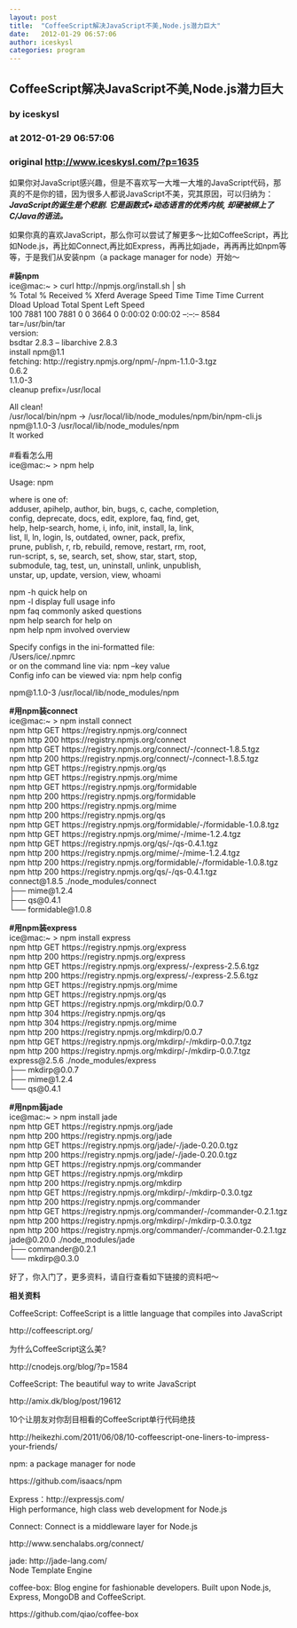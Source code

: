 ```yaml
---
layout: post
title:  "CoffeeScript解决JavaScript不美,Node.js潜力巨大"
date:   2012-01-29 06:57:06
author: iceskysl
categories: program
---
```


## CoffeeScript解决JavaScript不美,Node.js潜力巨大
### by iceskysl
### at 2012-01-29 06:57:06
### original <http://www.iceskysl.com/?p=1635>

<p>如果你对JavaScript感兴趣，但是不喜欢写一大堆一大堆的JavaScript代码，那真的不是你的错，因为很多人都说JavaScript不美，究其原因，可以归纳为：<strong><em>JavaScript的诞生是个悲剧. 它是函数式+动态语言的优秀内核, 却硬被绑上了C/Java的语法。</em></strong></p>
<p>如果你真的喜欢JavaScript，那么你可以尝试了解更多～比如CoffeeScript，再比如Node.js，再比如Connect,再比如Express，再再比如jade，再再再比如npm等等，于是我们从安装npm（a package manager for node）开始～</p>
<p><strong>#装npm</strong><br>
ice@mac:~ &gt; curl http://npmjs.org/install.sh | sh<br>
  % Total    % Received % Xferd  Average Speed   Time    Time     Time  Current<br>
                                 Dload  Upload   Total   Spent    Left  Speed<br>
100  7881  100  7881    0     0   3664      0  0:00:02  0:00:02 –:–:–  8584<br>
tar=/usr/bin/tar<br>
version:<br>
bsdtar 2.8.3 – libarchive 2.8.3<br>
install npm@1.1<br>
fetching: http://registry.npmjs.org/npm/-/npm-1.1.0-3.tgz<br>
0.6.2<br>
1.1.0-3<br>
cleanup prefix=/usr/local</p>
<p>All clean!<br>
/usr/local/bin/npm -&gt; /usr/local/lib/node_modules/npm/bin/npm-cli.js<br>
npm@1.1.0-3 /usr/local/lib/node_modules/npm<br>
It worked<br>
<span></span><br>
#看看怎么用<br>
ice@mac:~ &gt; npm help</p>
<p>Usage: npm </p>
<p>where  is one of:<br>
    adduser, apihelp, author, bin, bugs, c, cache, completion,<br>
    config, deprecate, docs, edit, explore, faq, find, get,<br>
    help, help-search, home, i, info, init, install, la, link,<br>
    list, ll, ln, login, ls, outdated, owner, pack, prefix,<br>
    prune, publish, r, rb, rebuild, remove, restart, rm, root,<br>
    run-script, s, se, search, set, show, star, start, stop,<br>
    submodule, tag, test, un, uninstall, unlink, unpublish,<br>
    unstar, up, update, version, view, whoami</p>
<p>npm  -h     quick help on <br>
npm -l           display full usage info<br>
npm faq          commonly asked questions<br>
npm help   search for help on <br>
npm help npm     involved overview</p>
<p>Specify configs in the ini-formatted file:<br>
    /Users/ice/.npmrc<br>
or on the command line via: npm  –key value<br>
Config info can be viewed via: npm help config</p>
<p>npm@1.1.0-3 /usr/local/lib/node_modules/npm</p>
<p><strong>#用npm装connect</strong><br>
ice@mac:~ &gt; npm install connect<br>
npm http GET https://registry.npmjs.org/connect<br>
npm http 200 https://registry.npmjs.org/connect<br>
npm http GET https://registry.npmjs.org/connect/-/connect-1.8.5.tgz<br>
npm http 200 https://registry.npmjs.org/connect/-/connect-1.8.5.tgz<br>
npm http GET https://registry.npmjs.org/qs<br>
npm http GET https://registry.npmjs.org/mime<br>
npm http GET https://registry.npmjs.org/formidable<br>
npm http 200 https://registry.npmjs.org/formidable<br>
npm http 200 https://registry.npmjs.org/mime<br>
npm http 200 https://registry.npmjs.org/qs<br>
npm http GET https://registry.npmjs.org/formidable/-/formidable-1.0.8.tgz<br>
npm http GET https://registry.npmjs.org/mime/-/mime-1.2.4.tgz<br>
npm http GET https://registry.npmjs.org/qs/-/qs-0.4.1.tgz<br>
npm http 200 https://registry.npmjs.org/mime/-/mime-1.2.4.tgz<br>
npm http 200 https://registry.npmjs.org/formidable/-/formidable-1.0.8.tgz<br>
npm http 200 https://registry.npmjs.org/qs/-/qs-0.4.1.tgz<br>
connect@1.8.5 ./node_modules/connect<br>
├── mime@1.2.4<br>
├── qs@0.4.1<br>
└── formidable@1.0.8</p>
<p><strong>#用npm装express</strong><br>
ice@mac:~ &gt;  npm install express<br>
npm http GET https://registry.npmjs.org/express<br>
npm http 200 https://registry.npmjs.org/express<br>
npm http GET https://registry.npmjs.org/express/-/express-2.5.6.tgz<br>
npm http 200 https://registry.npmjs.org/express/-/express-2.5.6.tgz<br>
npm http GET https://registry.npmjs.org/mime<br>
npm http GET https://registry.npmjs.org/qs<br>
npm http GET https://registry.npmjs.org/mkdirp/0.0.7<br>
npm http 304 https://registry.npmjs.org/qs<br>
npm http 304 https://registry.npmjs.org/mime<br>
npm http 200 https://registry.npmjs.org/mkdirp/0.0.7<br>
npm http GET https://registry.npmjs.org/mkdirp/-/mkdirp-0.0.7.tgz<br>
npm http 200 https://registry.npmjs.org/mkdirp/-/mkdirp-0.0.7.tgz<br>
express@2.5.6 ./node_modules/express<br>
├── mkdirp@0.0.7<br>
├── mime@1.2.4<br>
└── qs@0.4.1</p>
<p><strong>#用npm装jade</strong><br>
ice@mac:~ &gt; npm install jade<br>
npm http GET https://registry.npmjs.org/jade<br>
npm http 200 https://registry.npmjs.org/jade<br>
npm http GET https://registry.npmjs.org/jade/-/jade-0.20.0.tgz<br>
npm http 200 https://registry.npmjs.org/jade/-/jade-0.20.0.tgz<br>
npm http GET https://registry.npmjs.org/commander<br>
npm http GET https://registry.npmjs.org/mkdirp<br>
npm http 200 https://registry.npmjs.org/mkdirp<br>
npm http GET https://registry.npmjs.org/mkdirp/-/mkdirp-0.3.0.tgz<br>
npm http 200 https://registry.npmjs.org/commander<br>
npm http GET https://registry.npmjs.org/commander/-/commander-0.2.1.tgz<br>
npm http 200 https://registry.npmjs.org/mkdirp/-/mkdirp-0.3.0.tgz<br>
npm http 200 https://registry.npmjs.org/commander/-/commander-0.2.1.tgz<br>
jade@0.20.0 ./node_modules/jade<br>
├── commander@0.2.1<br>
└── mkdirp@0.3.0</p>
<p>好了，你入门了，更多资料，请自行查看如下链接的资料吧～</p>
<p><strong>相关资料</strong></p>
<p>CoffeeScript: CoffeeScript is a little language that compiles into JavaScript</p>
<p>http://coffeescript.org/</p>
<p>为什么CoffeeScript这么美?</p>
<p>http://cnodejs.org/blog/?p=1584</p>
<p>CoffeeScript: The beautiful way to write JavaScript</p>
<p>http://amix.dk/blog/post/19612</p>
<p>10个让朋友对你刮目相看的CoffeeScript单行代码绝技</p>
<p>http://heikezhi.com/2011/06/08/10-coffeescript-one-liners-to-impress-your-friends/</p>
<p>npm: a package manager for node</p>
<p>https://github.com/isaacs/npm</p>
<p>Express：http://expressjs.com/<br>
High performance, high class web development for Node.js</p>
<p>Connect: Connect is a middleware layer for Node.js</p>
<p>http://www.senchalabs.org/connect/</p>
<p>jade: http://jade-lang.com/<br>
Node Template Engine</p>
<p>coffee-box: Blog engine for fashionable developers. Built upon Node.js, Express, MongoDB and CoffeeScript.</p>
<p>https://github.com/qiao/coffee-box</p>